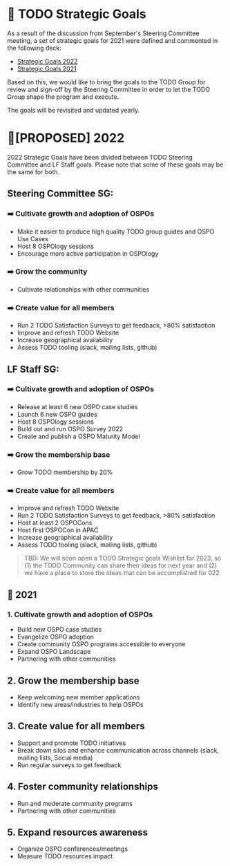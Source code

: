 # 🧩 TODO Strategic Goals

As a result of the discussion from September's Steering Committee meeting, a set of strategic goals for 2021 were defined and commented in the following deck:

* [Strategic Goals 2022](#proposed-2022)
* [Strategic Goals 2021](https://docs.google.com/presentation/d/1IWFi7SMFBpjRq6xkaAu0dnsrDJ4KKCuTVj0HGA_uUyg/edit?usp=sharing)

Based on this, we would like to bring the goals to the TODO Group for review and sign-off by the Steering Committee in order to let the TODO Group shape the program and execute.

The goals will be revisited and updated yearly.

# 📌[PROPOSED] 2022

2022 Strategic Goals have been divided between TODO Steering Committee and LF Staff goals. Please note that some of these goals may be the same for both. 

## Steering Committee SG:

### ➡️ Cultivate growth and adoption of OSPOs

- Make it easier to produce high quality TODO group guides and OSPO Use Cases
- Host 8 OSPOlogy sessions
- Encourage more active participation in OSPOlogy

### ➡️ Grow the community

- Cultivate relationships with other communities

### ➡️ Create value for all members

- Run 2 TODO Satisfaction Surveys to get feedback, >80% satisfaction
- Improve and refresh TODO Website
- Increase geographical availability 
- Assess TODO tooling (slack, mailing lists, github)


## LF Staff SG:

### ➡️ Cultivate growth and adoption of OSPOs

- Release at least 6 new OSPO case studies
- Launch 6 new OSPO guides
- Host 8 OSPOlogy sessions
- Build out and run OSPO Survey 2022
- Create and publish a OSPO Maturity Model

### ➡️ Grow the membership base

- Grow TODO membership by 20%

### ➡️ Create value for all members

- Improve and refresh TODO Website
- Run 2 TODO Satisfaction Surveys to get feedback, >80% satisfaction
- Host at least 2 OSPOCons
- Host first OSPOCon in APAC
- Increase geographical availability 
- Assess TODO tooling (slack, mailing lists, github)

> TBD: We will soon open a TODO Strategic goals Wishlist for 2023, so (1) the TODO Community can share their ideas for next year and (2) we have a place to store the ideas that can be accomplished for 022

## 📌 2021

### 1. Cultivate growth and adoption of OSPOs

* Build new OSPO case studies
* Evangelize OSPO adoption
* Create community OSPO programs accessible to everyone
* Expand OSPO Landscape
* Partnering with other communities

## 2. Grow the membership base

* Keep welcoming new member applications
* Identify new areas/industries to help OSPOs

## 3. Create value for all members

* Support and promote TODO initiatives
* Break down silos and enhance communication across channels (slack, mailing lists, Social media)
* Run regular surveys to get feedback

## 4. Foster community relationships

* Run and moderate community programs
* Partnering with other communities

## 5. Expand resources awareness

* Organize OSPO conferences/meetings
* Measure TODO resources impact

